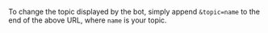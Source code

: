 To change the topic displayed by the bot, simply append `&topic=name`
to the end of the above URL, where `name` is your topic.

